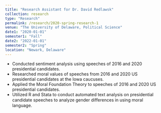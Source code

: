 ```yaml
---
title: "Research Assistant for Dr. David Redlawsk"
collection: research
type: "Research"
permalink: /research/2020-spring-research-1
venue: "The University of Delaware, Political Science"
date1: "2020-01-01"
semester1: "Fall"
date2: "2022-01-01"
semester2: "Spring"
location: "Newark, Delaware"
---
```


- Conducted sentiment analysis using speeches of 2016 and 2020 presidential candidates.
- Researched moral values of speeches from 2016 and 2020 US presidential candidates at the Iowa caucuses.
- Applied the Moral Foundation Theory to speeches of 2016 and 2020 US presidential candidates.
- Utilized R and Stata to conduct automated text analysis on presidential candidate speeches to analyze gender diﬀerences in using moral language.